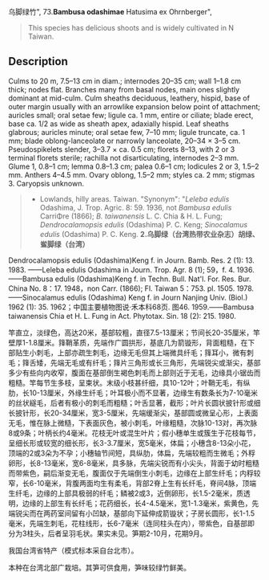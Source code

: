 乌脚绿竹",
73.**Bambusa odashimae** Hatusima ex Ohrnberger",

> This species has delicious shoots and is widely cultivated in N Taiwan.

## Description
Culms to 20 m, 7.5–13 cm in diam.; internodes 20–35 cm; wall 1–1.8 cm thick; nodes flat. Branches many from basal nodes, main ones slightly dominant at mid-culm. Culm sheaths deciduous, leathery, hispid, base of outer margin usually with an arrowlike expansion below point of attachment; auricles small; oral setae few; ligule ca. 1 mm, entire or ciliate; blade erect, base ca. 1/2 as wide as sheath apex, adaxially hispid. Leaf sheaths glabrous; auricles minute; oral setae few, 7–10 mm; ligule truncate, ca. 1 mm; blade oblong-lanceolate or narrowly lanceolate, 20–34 × 3–5 cm. Pseudospikelets slender, 3–3.7 × ca. 0.5 cm; florets 8–13, with 2 or 3 terminal florets sterile; rachilla not disarticulating, internodes 2–3 mm. Glume 1, 0.8–1 cm; lemma 0.8–1.3 cm; palea 0.6–1 cm; lodicules 2 or 3, 1.5–2 mm. Anthers 4–4.5 mm. Ovary oblong, 1.5–2 mm; styles ca. 2 mm; stigmas 3. Caryopsis unknown.

> * Lowlands, hilly areas. Taiwan.
  "Synonym": "*Leleba edulis* Odashima, J. Trop. Agric. 8: 59. 1936, not *Bambusa edulis* CarriΦre (1866); *B. taiwanensis* L. C. Chia &amp; H. L. Fung; *Dendrocalamopsis edulis* (Odashima) P. C. Keng; *Sinocalamus edulis* (Odashima) P. C. Keng.
**2.乌脚绿（台湾热带农业杂志）胡绿、鲎脚绿（台湾）**

Dendrocalamopsis edulis (Odashima)Keng f. in Journ. Bamb. Res. 2 (1): 13. 1983. ——Leleba edulis Odashima in Journ. Trop. Agr. 8 (1); 59，f. 4. 1936. ——Bambusa edulis (Odashima)Keng f. in Techn. Bull. Nat'l. For. Res. Bur. China No. 8：17. 1948，non Carr. (1866); Fl. Taiwan 5：753. pl. 1505. 1978.——Sinocalamus edulis (Odashima) Keng f. in Journ Nanjing Univ. (Biol.) 1962 (1): 35. 1962；中国主要植物图说·禾本科68页. 图46. 1959.——Bambusa taiwanensis Chia et H. L. Fung in Act. Phytotax. Sin. 18 (2): 215. 1980.

竿直立，淡绿色，高达20米，基部较粗，直径7.5-13厘米；节间长20-35厘米，竿壁厚1-1.8厘米。箨鞘革质，先端作广圆拱形，基底几为箭镟形，背面粗糙，在下部贴生小刺毛，上部亦疏生刺毛，边缘无毛但其上端微具纤毛；箨耳小，微有刺毛；箨舌矮，先端无毛或有纤毛；箨片三角形或长三角形，先端锐尖或渐尖，基部多少有些向内收窄，腹面在基部倒生褐色刺毛而上部则近于无毛，边缘具小锯齿而粗糙。竿每节生多枝，呈束状。末级小枝甚纤细，具10-12叶；叶鞘无毛，有纵肋，长10-13厘米，外缘生纤毛；叶耳极小而不显著，边缘生有数条长为7-10毫米的丝状繸毛，后者有极小的刺毛而粗糙；叶舌显著，截形；叶片长圆状披针形或细长披针形，长20-34厘米，宽3-5厘米，先端缓渐尖，基部圆或微呈心形，上表面无毛，惟在脉上微糙，下表面灰色，被小刺毛，叶缘粗糙，次脉10-13对，再次脉8或9条；叶柄长约4毫米。花枝无叶或混生叶片；假小穗单生或簇生于花枝每节，呈细长形或较宽的细长形，长3-3.7厘米，宽5毫米，体扁；小穗含8-13朵小花，顶端的2或3朵为不孕；小穗轴节间短，具纵肋，体扁，先端较粗而生微毛；外稃卵形，长8-13毫米，宽6-8毫米，具多脉，先端尖锐而有小尖头，背面于幼时粗糙而带紫色，嗣后渐变无毛，腹面仅于先端倒生小刺毛，边缘在上部生纤毛；内稃较窄，长6-10毫米，背腹两面均生有柔毛，背部2脊上生有长纤毛，脊间4脉，顶端生纤毛，边缘的上部具极弱的纤毛；鳞被2或3，近倒卵形，长1.5-2毫米，质透明，边缘的上部生有长纤毛；花药细长，长4-4.5毫米，宽1-1.3毫米，紫黄色，先端锐尖而在两药室间留有小凹缺，基部向下延伸成箭镟状；子房长圆形，长1-1.5毫米，先端生刺毛，花柱线形，长6-7毫米（连同柱头在内），带紫色，自基部即分为3柱头，后者呈羽毛状。果实未见。笋期2-10月，花期9月。

我国台湾省特产（模式标本采自台北市）。

本种在台湾北部广栽培。其笋可供食用，笋味较绿竹鲜美。
